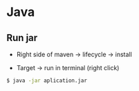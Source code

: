 # Java

## Run jar

- Right side of maven -> lifecycle -> install

- Target -> run in terminal (right click)

```sh
$ java -jar aplication.jar
```

